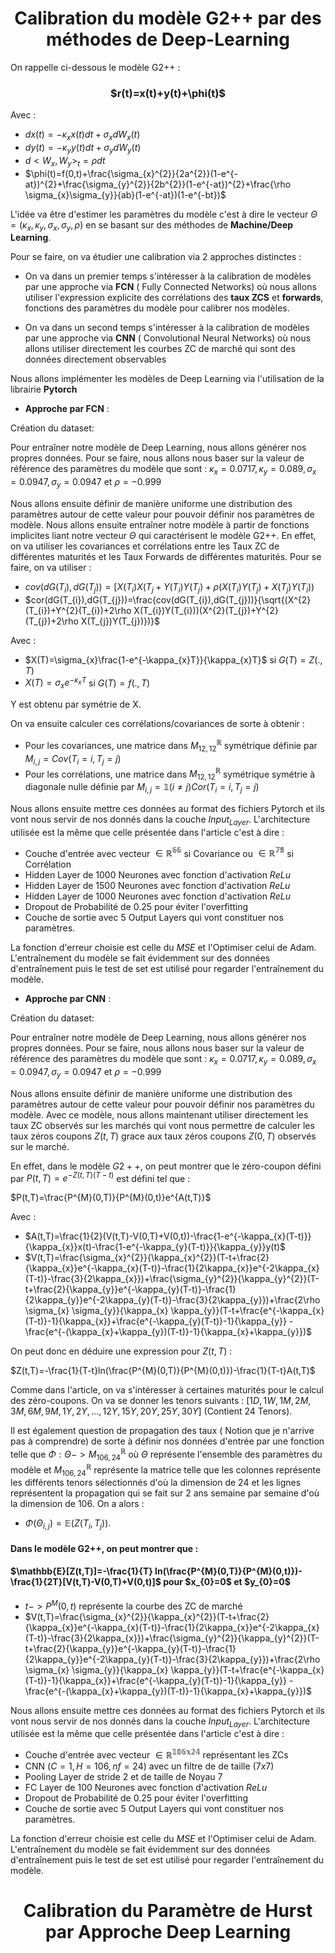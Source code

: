 <h1> <center> Calibration du modèle G2++ par des méthodes de Deep-Learning </center> </h1>


On rappelle ci-dessous le modèle G2++ :

<h3> <center> $r(t)=x(t)+y(t)+\phi(t)$ </center> </h3>


Avec :

- $dx(t)=-\kappa_{x}x(t)dt+\sigma_{x}dW_{x}(t)$
- $dy(t)=-\kappa_{y}y(t)dt+\sigma_{y}dW_{y}(t)$
- $d <W_{x},W_{y}>_{t}=\rho dt$
- $\phi(t)=f(0,t)+\frac{\sigma_{x}^{2}}{2a^{2}}(1-e^{-at})^{2}+\frac{\sigma_{y}^{2}}{2b^{2}}(1-e^{-at})^{2}+\frac{\rho \sigma_{x}\sigma_{y}}{ab}(1-e^{-at})(1-e^{-bt})$


L'idée va être d'estimer les paramètres du modèle c'est à dire le vecteur $\Theta=(\kappa_{x},\kappa_{y},\sigma_{x},\sigma_{y},\rho)$ en se basant sur des méthodes de $\textbf{Machine/Deep Learning}$.


Pour se faire, on va étudier une calibration via 2 approches distinctes :

- On va dans un premier temps s'intéresser à la calibration de modèles par une approche via $\textbf{FCN}$ ( Fully Connected Networks) où nous allons utiliser l'expression explicite des corrélations des $\textbf{taux ZCS}$ et $\textbf{forwards}$, fonctions des paramètres du modèle pour calibrer nos modèles.

- On va dans un second temps s'intéresser à la calibration de modèles par une approche via $\textbf{CNN}$ ( Convolutional Neural Networks) où nous allons utiliser directement les courbes ZC de marché qui sont des données directement observables


Nous allons implémenter les modèles de Deep Learning via l'utilisation de la librairie $\textbf{Pytorch}$



- $\textbf{Approche par FCN}$ : 

Création du dataset:

Pour entraîner notre modèle de Deep Learning, nous allons générer nos propres données. Pour se faire, nous allons nous baser sur la valeur de référence des paramètres du modèle que sont : $\kappa_{x}=0.0717, \kappa_{y}=0.089 , \sigma_{x}=0.0947, \sigma_{y}=0.0947$ et $\rho=-0.999$

Nous allons ensuite définir de manière uniforme une distribution des paramètres autour de cette valeur pour pouvoir définir nos paramètres de modèle.
Nous allons ensuite entraîner notre modèle à partir de fonctions implicites liant notre vecteur $\Theta$ qui caractérisent le modèle G2++. En effet, on va utiliser les covariances et corrélations entre les Taux ZC de différentes maturités et les Taux Forwards de différentes maturités. Pour se faire, on va utiliser :

- $cov(dG(T_{i}),dG(T_{j}))=[X(T_{i})X(T_{j}+Y(T_{i})Y(T_{j})+\rho(X(T_{i})Y(T_{j})+X(T_{j})Y(T_{i}))$
- $cor(dG(T_{i}),dG(T_{j}))=\frac{cov(dG(T_{i}),dG(T_{j}))}{\sqrt{(X^{2}(T_{i})+Y^{2}(T_{i})+2\rho X(T_{i})Y(T_{i}))(X^{2}(T_{j})+Y^{2}(T_{j})+2\rho X(T_{j})Y(T_{j})})}$

Avec :

- $X(T)=\sigma_{x}\frac{1-e^{-\kappa_{x}T}}{\kappa_{x}T}$ si $G(T)=Z(.,T)$
- $X(T)=\sigma_{x}e^{-\kappa_{x}T}$ si $G(T)=f(.,T)$

Y est obtenu par symétrie de X.


On va ensuite calculer ces corrélations/covariances de sorte à obtenir :

- Pour les covariances, une matrice dans $M_{12,12}^{\mathbb{R}}$ symétrique définie par $M_{i,j}=Cov(T_{i}=i,T_{j}=j)$
- Pour les corrélations, une matrice dans $M_{12,12}^{\mathbb{R}}$ symétrique symétrie à diagonale nulle définie par $M_{i,j}=\mathbb{1}(i \ne j)Cor(T_{i}=i,T_{j}=j)$

Nous allons ensuite mettre ces données au format des fichiers Pytorch et ils vont nous servir de nos donnés dans la couche $Input_{Layer}$. L'architecture utilisée est la même que celle présentée dans l'article c'est à dire :

- Couche d'entrée avec vecteur $\in \mathbb{R^{66}}$ si Covariance ou $\in \mathbb{R^{78}}$ si Corrélation
- Hidden Layer de $1000$ Neurones avec fonction d'activation $ReLu$
- Hidden Layer de $1500$ Neurones avec fonction d'activation $ReLu$
- Hidden Layer de $1000$ Neurones avec fonction d'activation $ReLu$
- Dropout de Probabilité de $0.25$ pour éviter l'overfitting
- Couche de sortie avec $5$ Output Layers qui vont constituer nos paramètres.

La fonction d'erreur choisie est celle du $MSE$ et l'Optimiser celui de Adam. L'entraînement du modèle se fait évidemment sur des données d'entraînement puis le test de set est utilisé pour regarder l'entraînement du modèle.


- $\textbf{Approche par CNN}$ :

Création du dataset:

Pour entraîner notre modèle de Deep Learning, nous allons générer nos propres données. Pour se faire, nous allons nous baser sur la valeur de référence des paramètres du modèle que sont : $\kappa_{x}=0.0717, \kappa_{y}=0.089 , \sigma_{x}=0.0947, \sigma_{y}=0.0947$ et $\rho=-0.999$



Nous allons ensuite définir de manière uniforme une distribution des paramètres autour de cette valeur pour pouvoir définir nos paramètres du modèle.
Avec ce modèle, nous allons maintenant utiliser directement les taux ZC observés sur les marchés qui vont nous permettre de calculer les taux zéros coupons $Z(t,T)$ grace aux taux zéros coupons $Z(0,T)$ observés sur le marché.

En effet, dans le modèle $G2++$, on peut montrer que le zéro-coupon défini par $P(t,T)=e^{-Z(t,T)(T-t)}$ est défini tel que :

$P(t,T)=\frac{P^{M}(0,T)}{P^{M}(0,t)}e^{A(t,T)}$

Avec :

- $A(t,T)=\frac{1}{2}(V(t,T)-V(0,T)+V(0,t))-\frac{1-e^{-\kappa_{x}(T-t)}}{\kappa_{x}}x(t)-\frac{1-e^{-\kappa_{y}(T-t)}}{\kappa_{y}}y(t)$
- $V(t,T)=\frac{\sigma_{x}^{2}}{\kappa_{x}^{2}}(T-t+\frac{2}{\kappa_{x}}e^{-\kappa_{x}(T-t)}-\frac{1}{2\kappa_{x}}e^{-2\kappa_{x}(T-t)}-\frac{3}{2\kappa_{x}})+\frac{\sigma_{y}^{2}}{\kappa_{y}^{2}}(T-t+\frac{2}{\kappa_{y}}e^{-\kappa_{y}(T-t)}-\frac{1}{2\kappa_{y}}e^{-2\kappa_{y}(T-t)}-\frac{3}{2\kappa_{y}})+\frac{2\rho \sigma_{x} \sigma_{y}}{\kappa_{x} \kappa_{y}}(T-t+\frac{e^{-\kappa_{x}(T-t)}-1}{\kappa_{x}}+\frac{e^{-\kappa_{y}(T-t)}-1}{\kappa_{y}} -\frac{e^{-(\kappa_{x}+\kappa_{y})(T-t)}-1}{\kappa_{x}+\kappa_{y}})$


On peut donc en déduire une expression pour $Z(t,T)$ :

$Z(t,T)=-\frac{1}{T-t}ln(\frac{P^{M}(0,T)}{P^{M}(0,t)})-\frac{1}{T-t}A(t,T)$

Comme dans l'article, on va s'intéresser à certaines maturités pour le calcul des zéro-coupons. On va se donner les tenors suivants : $[1D,1W,1M,2M,3M,6M,9M,1Y,2Y,...,12Y,15Y,20Y,25Y,30Y]$ (Contient 24 Tenors).

Il est également question de propagation des taux ( Notion que je n'arrive pas à comprendre) de sorte à définir nos données d'entrée par une fonction telle que $\Phi : \Theta -> M_{106,24}^{\mathbb{R}}$ où $\Theta$ représente l'ensemble des paramètres du modèle et $M_{106,24}^{\mathbb{R}}$ représente la matrice telle que les colonnes représente les différents tenors sélectionnés d'où la dimension de $24$ et les lignes représentent la propagation qui se fait sur 2 ans semaine par semaine d'où la dimension de $106$. On a alors :

- $\Phi(\Theta_{i,j})=\mathbb{E}(Z(T_{i},T_{j}))$.






<h4> Dans le modèle G2++, on peut montrer que : </h4>
<h4> $\mathbb{E}[Z(t,T)]=-\frac{1}{T} ln(\frac{P^{M}(0,T)}{P^{M}(0,t)})-\frac{1}{2T}[V(t,T)-V(0,T)+V(0,t)]$ pour $x_{0}=0$ et $y_{0}=0$ </h4> 


- $t-> P^{M}(0,t)$ représente la courbe des ZC de marché
- $V(t,T)=\frac{\sigma_{x}^{2}}{\kappa_{x}^{2}}(T-t+\frac{2}{\kappa_{x}}e^{-\kappa_{x}(T-t)}-\frac{1}{2\kappa_{x}}e^{-2\kappa_{x}(T-t)}-\frac{3}{2\kappa_{x}})+\frac{\sigma_{y}^{2}}{\kappa_{y}^{2}}(T-t+\frac{2}{\kappa_{y}}e^{-\kappa_{y}(T-t)}-\frac{1}{2\kappa_{y}}e^{-2\kappa_{y}(T-t)}-\frac{3}{2\kappa_{y}})+\frac{2\rho \sigma_{x} \sigma_{y}}{\kappa_{x} \kappa_{y}}(T-t+\frac{e^{-\kappa_{x}(T-t)}-1}{\kappa_{x}}+\frac{e^{-\kappa_{y}(T-t)}-1}{\kappa_{y}} -\frac{e^{-(\kappa_{x}+\kappa_{y})(T-t)}-1}{\kappa_{x}+\kappa_{y}})$


Nous allons ensuite mettre ces données au format des fichiers Pytorch et ils vont nous servir de nos donnés dans la couche $Input_{Layer}$. L'architecture utilisée est la même que celle présentée dans l'article c'est à dire :

- Couche d'entrée avec vecteur $\in \mathbb{R^{106x24}}$ représentant les ZCs
- CNN ($C=1,H=106,nf=24$) avec un filtre de de taille $(7x7)$
- Pooling Layer de stride $2$ et de taille de Noyau $7$
- FC Layer de $100$ Neurones avec fonction d'activation $ReLu$
- Dropout de Probabilité de $0.25$ pour éviter l'overfitting
- Couche de sortie avec $5$ Output Layers qui vont constituer nos paramètres.

La fonction d'erreur choisie est celle du $MSE$ et l'Optimiser celui de Adam. L'entraînement du modèle se fait évidemment sur des données d'entraînement puis le test de set est utilisé pour regarder l'entraînement du modèle.



<h1> <center> Calibration du Paramètre de Hurst par Approche Deep Learning  </center> </h1>





